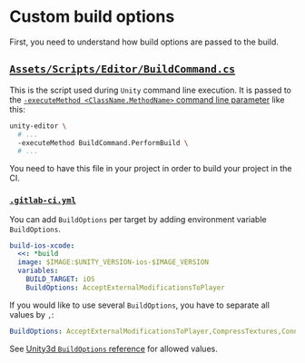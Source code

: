 # Custom build options

First, you need to understand how build options are passed to the build.

## [`Assets/Scripts/Editor/BuildCommand.cs`](https://gitlab.com/gableroux/unity3d-gitlab-ci-example/-/blob/master/Assets/Scripts/Editor/BuildCommand.cs)

This is the script used during `Unity` command line execution. It is passed to the [`-executeMethod <ClassName.MethodName>` command line parameter](https://docs.unity3d.com/Manual/CommandLineArguments.html) like this:

```bash
unity-editor \
  # ...
  -executeMethod BuildCommand.PerformBuild \
  # ...
```

You need to have this file in your project in order to build your project in the CI.

### [`.gitlab-ci.yml`](https://gitlab.com/gableroux/unity3d-gitlab-ci-example/-/blob/master/.gitlab-ci.yml)

You can add `BuildOptions` per target by adding environment variable `BuildOptions`.

```yaml
build-ios-xcode:
  <<: *build
  image: $IMAGE:$UNITY_VERSION-ios-$IMAGE_VERSION
  variables:
    BUILD_TARGET: iOS
	BuildOptions: AcceptExternalModificationsToPlayer
```

If you would like to use several `BuildOptions`, you have to separate all values by `,`:

```yaml
BuildOptions: AcceptExternalModificationsToPlayer,CompressTextures,ConnectToHost
```

See [Unity3d `BuildOptions` reference](https://docs.unity3d.com/ScriptReference/BuildOptions.html) for allowed values.
